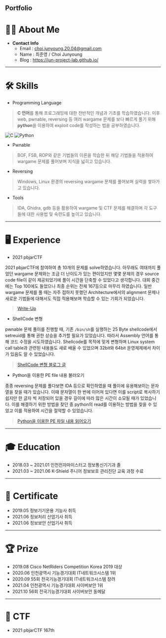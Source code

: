 Portfolio
-----------------------------

# 👨‍💻 **About Me**

- **Contact Info**
  - Email : choi.junyoung.20.04@gmail.com
  - Name : 최준영 / Choi Junyoung
  - Blog : https://jun-project-lab.github.io/

* * *

# 🛠️ **Skills**

- Programming Language

> **C 언어**를 통해 프로그래밍에 대한 전반적인 개념과 기초를 학습하였습니다. 이후 web, pwnable, reversing 등 여러 wargame 문제를 보다 빠르게 풀기 위해 **python**을 이용하여 exploit code를 작성하는 법을 공부하였습니다.

<img alt="C" src="https://img.shields.io/badge/c-%2300599C.svg?style=for-the-badge&logo=c&logoColor=white"/> <img alt="Python" src="https://img.shields.io/badge/python-%2314354C.svg?style=for-the-badge&logo=python&logoColor=white"/>

- Pwnable

> BOF, FSB, ROP와 같은 기법들의 이론을 학습한 뒤 해당 기법들을 적용하여 wargame 문제를 풀어보며 지식을 넓히고 있습니다.

- Reversing

> Windows, Linux 환경의 reversing wargame 문제를 풀어보며 실력을 쌓아가고 있습니다.

- Tools

> IDA, Ghidra, gdb 등을 활용하여 wargame 및 CTF 문제를 해결하며 각 도구들에 대한 사용법 및 숙련도를 높이고 있습니다.

* * *

# 🖥️ **Experience**

- 2021 pbjarCTF

2021 pbjarCTF에 참여하여 총 10개의 문제를 solve하였습니다. 아무래도 여태까지 풀었던 wargame 문제와는 조금 더 난이도가 있는 편이었지만 몇몇 문제의 경우 source code file이 같이 제공되었기에 풀이 시간을 단축할 수 있었다고 생각합니다.
대회 중간에는 Top 100에도 들었으나 최종 순위는 전체 167등으로 마무리 하였습니다. 일반 wargame 문제를 풀 때는 자주 접하지 못했던 Architecture에서의 alignment 문제나 새로운 기법들에 대해서도 직접 적용해보며 학습할 수 있는 기회가 되었습니다.

> [Write-Up](https://jun-project-lab.github.io/system/crypto/misc/ctf%20write-up/pbjarctf-write-up/)

- ShellCode 변형

pwnable 문제 풀이를 진행할 때, 기존 `/bin/sh`를 실행하는 25 Byte shellcode에서 setreuid를 통해 권한 상승을 추가할 필요가 있었습니다. 따라서 Assembly 언어를 통해 코드 수정을 시도하였습니다.
Shellcode를 목적에 맞게 변형하며 Linux system call table과 관련된 내용들도 새로 배울 수 있었으며 32bit와 64bit 운영체제에서 차이가 있음도 알 수 있었습니다. 

> [ShellCode 변형 블로그 글](https://jun-project-lab.github.io/system/FTZ-shellcode/)

- Python을 이용한 PE file 내용 불러오기

종종 reversing 문제를 풀다보면 IDA 등으로 확인하였을 때 풀이에 유용해보이는 문자열을 찾을 때가 있습니다. 이때 문자열이 한 번에 이어져 있다면 이를 script로 복사하기 쉽지만 한 글자 씩 저장되어 있을 경우 길이에 따라 많은 시간이 소모될 때가 있었습니다. 이를 해결하기 위한 방법을 찾던 중 python의 read를 이용하는 방법을 찾을 수 있었고 이를 적용하여 시간을 절약할 수 있었습니다.

> [Python을 이용한 PE 파일 내용 읽어오기](https://jun-project-lab.github.io/reversing/pe-reversing-with-py/)

* * *

# 🎓 **Education**

- 2018.03 ~ 2021.01 인천전자마이스터고 정보통신기기과 졸
- 2021.03 ~ 2021.06 K-Shield 주니어 정보보호 관리진단 교육 과정 수료

* * *

# 📝 **Certificate**

- 2019.05 정보기기운용 기능사 취득
- 2021.06 정보처리 산업기사 취득
- 2021.06 정보보안 산업기사 취득

* * *

# 🏆 **Prize**

- 2019.08 Cisco NetRiders Competition Korea 2019 대상
- 2020.06 인천광역시 기능경기대회 IT네트워크시스템 1위
- 2020.09 55회 전국기능경기대회 IT네트워크시스템 장려
- 2021.04 인천광역시 기능경기대회 사이버보안 1위
- 2021.10 56회 전국기능경기대회 사이버보안 동메달

* * *

# 🚩 **CTF**

- 2021 pbjarCTF 167th
